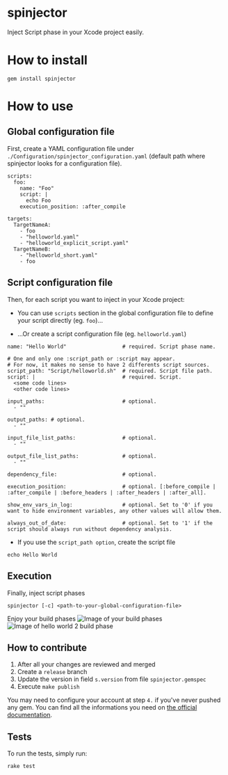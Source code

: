# spinjector

Inject Script phase in your Xcode project easily.

# How to install

```
gem install spinjector
```

# How to use

## Global configuration file

First, create a YAML configuration file under `./Configuration/spinjector_configuration.yaml` (default path where spinjector looks for a configuration file).

```
scripts:
  foo:
    name: "Foo"
    script: |
      echo Foo
    execution_position: :after_compile

targets:
  TargetNameA:
    - foo
    - "helloworld.yaml"
    - "helloworld_explicit_script.yaml"
  TargetNameB:
    - "helloworld_short.yaml"
    - foo

```

## Script configuration file

Then, for each script you want to inject in your Xcode project:

- You can use `scripts` section in the global configuration file to define your script directly (eg. `foo`)...

- ...Or create a script configuration file (eg. `helloworld.yaml`)

```
name: "Hello World"                  # required. Script phase name.

# One and only one :script_path or :script may appear.
# For now, it makes no sense to have 2 differents script sources.
script_path: "Script/helloworld.sh"  # required. Script file path.
script: |                            # required. Script.
  <some code lines>
  <other code lines>

input_paths:                         # optional.
  - ""

output_paths: # optional.
  - ""

input_file_list_paths:               # optional.
  - ""

output_file_list_paths:              # optional.
  - ""

dependency_file:                     # optional.

execution_position:                  # optional. [:before_compile | :after_compile | :before_headers | :after_headers | :after_all].

show_env_vars_in_log:                # optional. Set to '0' if you want to hide environment variables, any other values will allow them.

always_out_of_date:                  # optional. Set to '1' if the script should always run without dependency analysis.
```

- If you use the `script_path option`, create the script file

```
echo Hello World
```

## Execution

Finally, inject script phases

```
spinjector [-c] <path-to-your-global-configuration-file>
```

Enjoy your build phases
![Image of your build phases](/Examples/Images/build_phases.png)
![Image of hello world 2 build phase](/Examples/Images/hello_world_explicit.png)

## How to contribute

1. After all your changes are reviewed and merged
2. Create a `release` branch
3. Update the version in field `s.version` from file `spinjector.gemspec`
4. Execute `make publish`

You may need to configure your account at step `4.` if you've never pushed any gem. You can find all the informations you need on [the official documentation](https://guides.rubygems.org/make-your-own-gem/#your-first-gem).

## Tests

To run the tests, simply run:

```sh
rake test
```
